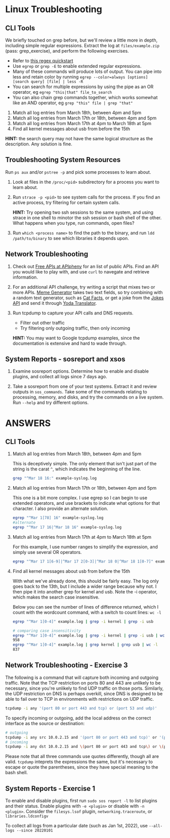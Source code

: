 # Linux Troubleshooting

## CLI Tools

We briefly touched on grep before, but we'll review a little more in depth, including simple regular expressions.  Extract the log at `files/example.zip` (pass: grep_exercise), and perform the following exercises.

- Refer to [this regex quickstart](https://quickref.me/regex)
- Use `egrep` or `grep -E` to enable extended regular expressions.
- Many of these commands will produce lots of output.  You can pipe into less and retain color by running `egrep --color=always [options] [search query] [file] | less -R`
- You can search for multiple expressions by using the pipe as an OR operator, eg `egrep "this|that" file_to_search`
- You can also chain grep commands together, which works somewhat like an AND operator, eg `grep "this" file | grep "that"`

1. Match all log entries from March 18th, between 4pm and 5pm
2. Match all log entries from March 17th or 18th, between 4pm and 5pm
3. Match all log entries from March 17th at 4pm to March 18th at 5pm
4. Find all kernel messages about usb from before the 15th

**HINT:** the search query may not have the same logical structure as the description.  Any solution is fine.

## Troubleshooting System Resources

Run `ps aux` and/or `pstree -p` and pick some processes to learn about.

1. Look at files in the `/proc/<pid>` subdirectory for a process you want to learn about.

2. Run `strace -p <pid>` to see system calls for the process. If you find an active process, try filtering for certain system calls.

   **HINT:** Try opening two ssh sessions to the same system, and using strace in one shell to minotor the ssh session or bash shell of the other.  What happens when you type, run commands, open files?

3. Run `which <process name>` to find the path to the binary, and run `ldd /path/to/binary` to see which libraries it depends upon.

## Network Troubleshooting

1. Check out [Free APIs at APIpheny](https://apipheny.io/free-api/) for an list of public APIs. Find an API you would like to play with, and use `curl` to navegate and retrieve information.

2. For an additional API challenge, try writing a script that mixes two or more APIs.  [Meme Generator](https://rapidapi.com/ronreiter/api/meme-generator) takes two text fields, so try combining with a random text generator, such as [Cat Facts](https://catfact.ninja/), or get a joke from the [Jokes API](https://github.com/15Dkatz/official_joke_api) and send it through [Yoda Translator](https://funtranslations.com/api/#yoda).

3. Run tcpdump to capture your API calls and DNS requests.
   - Filter out other traffic
   - Try filtering only outgoing traffic, then only incoming

   **HINT:** You may want to Google tcpdump examples, since the documentation is extensive and hard to wade through.

## System Reports - sosreport and xsos

1. Examine sosreport options. Determine how to enable and disable plugins, and collect all logs since 7 days ago.

2. Take a sosreport from one of your test systems.  Extract it and review outputs in `sos_commands`.  Take some of the commands relating to processing, memory, and disks, and try the commands on a live system.  Run `--help` and try different options.

# ANSWERS

## CLI Tools

1. Match all log entries from March 18th, between 4pm and 5pm

   This is deceptively simple. The only element that isn't just part of the string is the carat `^`, which indicates the beginning of the line.

   ```bash
   grep "^Mar 18 16:" example-syslog.log
   ```

2. Match all log entries from March 17th or 18th, between 4pm and 5pm

   This one is a bit more complex. I use egrep so I can begin to use extended operators, and use brackets to indicate what options for that character.  I also provide an alternate solution.

   ```bash
   egrep "^Mar 1[78] 16" example-syslog.log
   #alternate
   egrep "^Mar 17 16|^Mar 18 16" example-syslog.log
   ```

3. Match all log entries from March 17th at 4pm to March 18th at 5pm

   For this example, I use number ranges to simplify the expression, and simply use several OR operators.

   ```bash
   egrep "^Mar 17 1[6-9]|^Mar 17 2[0-3]|^Mar 18 0|^Mar 18 1[0-7]" example-syslog.log
   ```

4. Find all kernel messages about usb from before the 15th

   With what we've already done, this should be fairly easy. The log only goes back to the 13th, but I include a wider range because why not.  I then pipe it into another grep for kernel and usb.  Note the -i operator, which makes the search case insensitive.

   Below you can see the number of lines of difference returned, which I count with the wordcount command, with a switch to count lines: `wc -l`


   ```bash
   egrep "^Mar 1[0-4]" example.log | grep -i kernel | grep -i usb

   # comparing case insensitivity
   egrep "^Mar 1[0-4]" example.log | grep -i kernel | grep -i usb | wc -l
   958
   egrep "^Mar 1[0-4]" example.log | grep kernel | grep usb | wc -l
   837
   ```

## Network Troubleshooting - Exercise 3

The following is a command that will capture both incoming and outgoing traffic.  Note that the TCP restriction on ports 80 and 443 are unlikely to be necessary, since you're unlikely to find UDP traffic on those ports.  Similarly, the UDP restriction on DNS is perhaps overkill, since DNS is designed to be able to fail over to TCP in environments with restrictions on UDP traffic.

```bash
tcpdump -i any '(port 80 or port 443 and tcp) or (port 53 and udp)'
```

To specify incoming or outgoing, add the local address on the correct interface as the source or destination:

```bash
# outgoing
tcpdump -i any src 10.0.2.15 and '(port 80 or port 443 and tcp)' or '(port 53 and udp)'
# incoming
tcpdump -i any dst 10.0.2.15 and \(port 80 or port 443 and tcp\) or \(port 53 and udp\)
```

Please note that all three commands use quotes differently, though all are valid. `tcpdump` inteprets the expressions the same, but it's necessary to escape or quote the parentheses, since they have special meaning to the bash shell.

## System Reports - Exercise 1

To enable and disable plugins, first run `sudo sos report -l` to list plugins and their status.  Enable plugins with `-e <plugin>` or disable with `-n <plugin>`. Consider the `filesys.lsof` plugin, `networking.traceroute`, or `libraries.ldconfigv`

To collect all logs from a particular date (such as Jan 1st, 2022), use `--all-logs --since 20220101` 